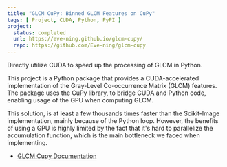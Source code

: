 ```yaml
---
title: "GLCM CuPy: Binned GLCM Features on CuPy"
tags: [ Project, CUDA, Python, PyPI ]
project:
  status: completed
  url: https://eve-ning.github.io/glcm-cupy/
  repo: https://github.com/Eve-ning/glcm-cupy
---
```


Directly utilize CUDA to speed up the processing of GLCM in Python.

<!--more-->

This project is a Python package that provides a CUDA-accelerated implementation
of the Gray-Level Co-occurrence Matrix (GLCM) features. The package uses the
CuPy library, to bridge CUDA and Python code, enabling usage of the GPU when
computing GLCM.

This solution, is at least a few thousands times faster than the Scikit-Image
implementation, mainly because of the Python loop. However, the benefits of
using a GPU is highly limited by the fact that it's hard to parallelize the
accumulation function, which is the main bottleneck we faced when implementing.

- [GLCM Cupy Documentation](https://eve-ning.github.io/glcm-cupy/)
